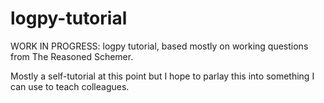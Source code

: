 logpy-tutorial
==============

WORK IN PROGRESS: logpy tutorial, based mostly on working questions from The Reasoned Schemer.  

Mostly a self-tutorial at this point but I hope to parlay this into something I can use
to teach colleagues.
